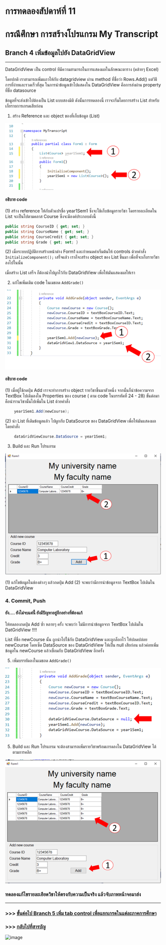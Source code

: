# การทดลองสัปดาห์ที่ 11 #

# กรณึศึกษา การสร้างโปรแกรม My Transcript #

## Branch 4 เพิ่มข้อมูลไปยัง DataGridView ##

---

DataGridView เป็น control ทีมีความสามารถในการแสดงผลในลักษณะตาราง (คล้ายๆ  Excel)

โดยปกติ เราสามารถเพิ่มแถวให้กับ datagridview  ผ่าน method ที่ชื่อว่า Rows.Add() แต่วิธีการที่ง่ายและรวดเร็วที่สุด ในการนำข้อมูลเข้าไปแสดงใน DataGridView คือการส่งผ่าน property ที่ชื่อ datasource

ข้อมูลที่จะส่งเข้าไปต้องเป็น List แบบสองมิติ ดังนั้นการทดลองนี้ เราจะเริ่มโดยการสร้าง List สำหรับเก็ยรายการเกรดเสียก่อน

1. สร้าง Reference  และ object ของที่เก็บข้อมูล (List) 

<p> <img src = "./images/Fig_CaseStudy_24.png">

#### อธิบาย code ####
 
(1) สร้าง reference ให้กับตัวแปรชื่อ year1Sem1 ซึ่งจะใช้เก็บข้อมูลรายวิชา โดยรายละเอียดใน List จะเป็นไปตามคลาส Course ซึ่งจะมีองค์ประกอบดังนี้  
```cs
public string CourseID { get; set; }
public string CourseName { get; set; }
public string CourseCredit { get; set; }
public string Grade { get; set; }
```
(2) เมื่อระบบปฏิบัติการสร้างหน้าต่าง Form1 และกำหนดค่าเริ่มต้นให้ controls ด้วยคำสั่ง ```InitializeComponent();``` เสร็จแล้ว เราก็จะสร้าง object ของ List ขึ้นมา เพื่อที่จะเก็บรายวิชาลงไปในนั้น

เมื่อสร้าง List เสร็จ ก็ต้องนำไปผูกไว้กับ DataGridView เพื่อให้มันแสดงผลให้เรา

2. แก้ไขเพิ่มเติม code ในเมธอด ```AddGrade()```
<p> <img src = "./images/Fig_CaseStudy_25.png">

#### อธิบาย code ####

(1) เมื่อผู้ใช้กดปุ่ม Add เราจะทำการสร้าง object รายวิชาขึ้นมาตัวหนึ่ง จากนั้นก็นำข้อความจาก TextBox ไปเติมลงใน Properties ของ course ( ตาม code ในบรรทัดที่ 24 - 28) 
ขั้นต่อมาคือนำรานวิชานั้นไปเพิ่มใน List ด้วยคำสั่ง 

```cs
    year1Sem1.Add(newCourse);
```
(2) นำ List ที่เติมข้อมูลแล้ว ไปผูกกับ  DataSource ของ DataGridView เพื่อให้มันแสดงผล โดยคำสั่ง


```cs
    dataGridViewCourse.DataSource = year1Sem1;
```

3. Build และ Run โปรแกรม
<p> <img src = "./images/Fig_CaseStudy_26.png">

(1) แก้ไขข้อมูลในช่องต่างๆ แล้วกดปุ่ม Add
(2) จะพบว่ามีการนำข้อมูลจาก TextBox ไปเติมใน DataGridView

### 4. Commit, Push ###

#### ยัง.... ยังไม่จบแค่นี้ ยังมีปัญหาอยู่อีกอย่างที่ต้องแก้ ####

ให้ทดลองกดปุ่ม Add ซ้ำ หลายๆ ครั้ง จะพบว่า  ไม่มีการนำข้อมูลจาก TextBox  ไปเติมใน DatGridView !!!!


List<Course> ที่ชื่อ newCourse นั้น ถูกนำไปใช้กับ DataGridView และถูกล็อกไว้ 
ให้ปลดปล่อย newCourse โดยเซ็ต DataSource ของ DataGridView ให้เป็น null เสียก่อน แล้วค่อยเพิ่มข้อมูลใน newCourse  แล้วเชื่อมกับ DataGridView อีกครั้ง

5. เพิ่มบรรทัดลงในเมธอด ```AddGrade()```
<p> <img src = "./images/Fig_CaseStudy_27.png">


5. Build และ Run โปรแกรม จะต้องสามารถเพิ่มรายวิชาพร้อมเกรดลงใน DataGridView ได้ตามการคลิก

<p> <img src = "./images/Fig_CaseStudy_28.png">


### ทดลองแก้ไขรายละเอียดวิชาให้ตรงกับความเป็นจริง แล้วจับภาพหน้าจอมาส่ง ###

-----


### >>> [ขั้นต่อไป Branch 5 เพิ่ม tab control เพื่อแยกเกรดในแต่ละภาคการศึกษา](./Week_11_CaseStudy_MyTranscript_Branch5.md) ###

### >>> [กลับไปที่สารบัญ](./Week_11_CaseStudy_MyTranscript_Inrto.md) ###
 
 ![image](https://user-images.githubusercontent.com/88755456/143557628-fc0d14f9-74de-4cf3-862c-c2ac52637bbf.png)




